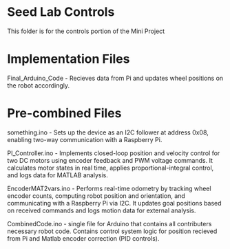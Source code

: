 # Seed Lab Controls
This folder is for the controls portion of the Mini Project


# Implementation Files

Final_Arduino_Code - Recieves data from Pi and updates wheel positions on the robot accordingly.


# Pre-combined Files
something.ino - Sets up the device as an I2C follower at address 0x08, enabling two-way communication with a Raspberry Pi.

PI_Controller.ino - Implements closed-loop position and velocity control for two DC motors using encoder feedback and PWM voltage commands. It calculates motor states in real time, applies proportional-integral control, and logs data for MATLAB analysis. 

EncoderMAT2vars.ino - Performs real-time odometry by tracking wheel encoder counts, computing robot position and orientation, and communicating with a Raspberry Pi via I2C. It updates goal positions based on received commands and logs motion data for external analysis.

CombinedCode.ino - single file for Arduino that contains all contributers necessary robot code. Contains control system logic for position recieved from Pi and Matlab encoder correction (PID controls).
